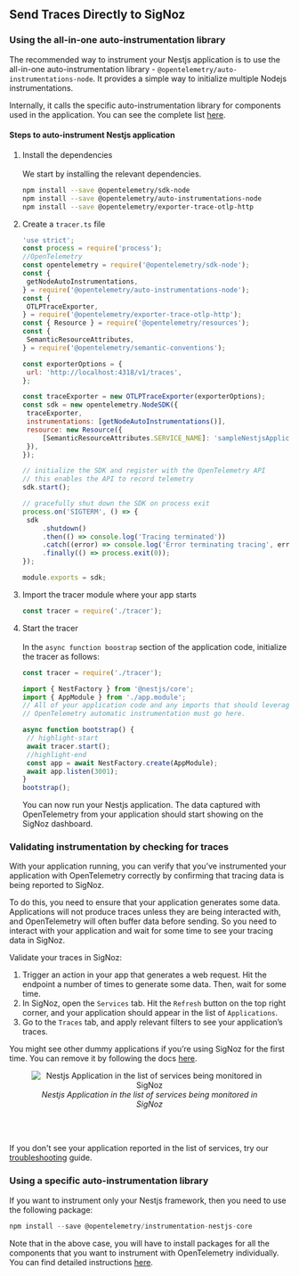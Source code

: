 ## Send Traces Directly to SigNoz

### Using the all-in-one auto-instrumentation library

The recommended way to instrument your Nestjs application is to use the all-in-one auto-instrumentation library - `@opentelemetry/auto-instrumentations-node`. It provides a simple way to initialize multiple Nodejs instrumentations.

Internally, it calls the specific auto-instrumentation library for components used in the application. You can see the complete list [here](https://github.com/open-telemetry/opentelemetry-js-contrib/tree/main/metapackages/auto-instrumentations-node#supported-instrumentations).

#### Steps to auto-instrument Nestjs application

1. Install the dependencies<br></br>
   We start by installing the relevant dependencies.

   ```bash
   npm install --save @opentelemetry/sdk-node
   npm install --save @opentelemetry/auto-instrumentations-node
   npm install --save @opentelemetry/exporter-trace-otlp-http
   ```

    <NestjsPinnedVersions />

2. Create a `tracer.ts` file

   ```jsx
   'use strict';
   const process = require('process');
   //OpenTelemetry
   const opentelemetry = require('@opentelemetry/sdk-node');
   const {
   	getNodeAutoInstrumentations,
   } = require('@opentelemetry/auto-instrumentations-node');
   const {
   	OTLPTraceExporter,
   } = require('@opentelemetry/exporter-trace-otlp-http');
   const { Resource } = require('@opentelemetry/resources');
   const {
   	SemanticResourceAttributes,
   } = require('@opentelemetry/semantic-conventions');

   const exporterOptions = {
   	url: 'http://localhost:4318/v1/traces',
   };

   const traceExporter = new OTLPTraceExporter(exporterOptions);
   const sdk = new opentelemetry.NodeSDK({
   	traceExporter,
   	instrumentations: [getNodeAutoInstrumentations()],
   	resource: new Resource({
   		[SemanticResourceAttributes.SERVICE_NAME]: 'sampleNestjsApplication',
   	}),
   });

   // initialize the SDK and register with the OpenTelemetry API
   // this enables the API to record telemetry
   sdk.start();

   // gracefully shut down the SDK on process exit
   process.on('SIGTERM', () => {
   	sdk
   		.shutdown()
   		.then(() => console.log('Tracing terminated'))
   		.catch((error) => console.log('Error terminating tracing', error))
   		.finally(() => process.exit(0));
   });

   module.exports = sdk;
   ```

3. Import the tracer module where your app starts

   ```jsx
   const tracer = require('./tracer');
   ```

4. Start the tracer<br></br>
   In the `async function boostrap` section of the application code, initialize the tracer as follows:

   ```jsx
   const tracer = require('./tracer');

   import { NestFactory } from '@nestjs/core';
   import { AppModule } from './app.module';
   // All of your application code and any imports that should leverage
   // OpenTelemetry automatic instrumentation must go here.

   async function bootstrap() {
   	// highlight-start
   	await tracer.start();
   	//highlight-end
   	const app = await NestFactory.create(AppModule);
   	await app.listen(3001);
   }
   bootstrap();
   ```

   You can now run your Nestjs application. The data captured with OpenTelemetry from your application should start showing on the SigNoz dashboard.

### Validating instrumentation by checking for traces

With your application running, you can verify that you’ve instrumented your application with OpenTelemetry correctly by confirming that tracing data is being reported to SigNoz.

To do this, you need to ensure that your application generates some data. Applications will not produce traces unless they are being interacted with, and OpenTelemetry will often buffer data before sending. So you need to interact with your application and wait for some time to see your tracing data in SigNoz.

Validate your traces in SigNoz:

1. Trigger an action in your app that generates a web request. Hit the endpoint a number of times to generate some data. Then, wait for some time.
2. In SigNoz, open the `Services` tab. Hit the `Refresh` button on the top right corner, and your application should appear in the list of `Applications`.
3. Go to the `Traces` tab, and apply relevant filters to see your application’s traces.

You might see other dummy applications if you’re using SigNoz for the first time. You can remove it by following the docs [here](https://signoz.io/docs/operate/docker-standalone/#remove-the-sample-application).

<figure data-zoomable align='center'>
    <img src="/img/docs/nestjs_application_instrumented.webp" alt="Nestjs Application in the list of services being monitored in SigNoz"/>
    <figcaption><i>Nestjs Application in the list of services being monitored in SigNoz</i></figcaption>
</figure>

<br></br>

If you don't see your application reported in the list of services, try our [troubleshooting](https://signoz.io/docs/install/troubleshooting/) guide.

### Using a specific auto-instrumentation library

If you want to instrument only your Nestjs framework, then you need to use the following package:

```jsx
npm install --save @opentelemetry/instrumentation-nestjs-core
```

Note that in the above case, you will have to install packages for all the components that you want to instrument with OpenTelemetry individually. You can find detailed instructions [here](https://signoz.io/docs/instrumentation/javascript/#using-a-specific-auto-instrumentation-library).
